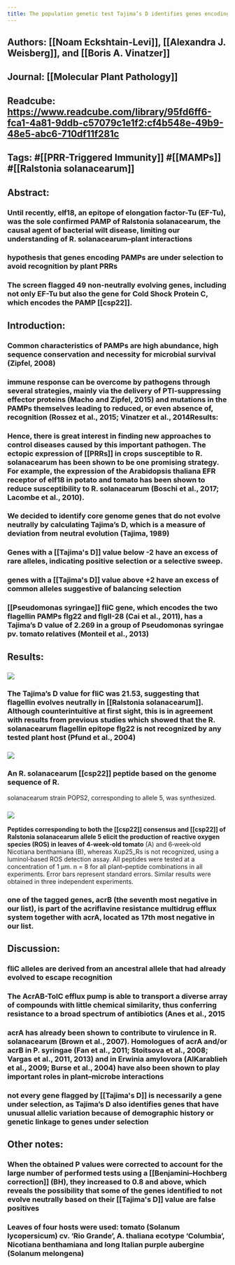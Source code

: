 ```yaml
---
title: The population genetic test Tajima’s D identifies genes encoding pathogen-associated molecular patterns and other virulence related genes in Ralstonia solanacearum
---
```


## **Authors**: [[Noam Eckshtain-Levi]], [[Alexandra J. Weisberg]], and [[Boris A. Vinatzer]]

## **Journal**: [[Molecular Plant Pathology]]

## **Readcube**: https://www.readcube.com/library/95fd6ff6-fca1-4a81-9ddb-c57079c1e1f2:cf4b548e-49b9-48e5-abc6-710df11f281c

## **Tags**: #[[PRR-Triggered Immunity]] #[[MAMPs]] #[[Ralstonia solanacearum]]

## **Abstract**:
### Until recently, elf18, an epitope of elongation factor-Tu (EF-Tu), was the sole confirmed PAMP of Ralstonia solanacearum, the causal agent of bacterial wilt disease, limiting our understanding of R. solanacearum–plant interactions

### hypothesis that genes encoding PAMPs are under selection to avoid recognition by plant PRRs

### The screen flagged 49 non-neutrally evolving genes, including not only EF-Tu but also the gene for Cold Shock Protein C, which encodes the PAMP [[csp22]].

## **Introduction**:
### Common characteristics of PAMPs are high abundance, high sequence  conservation and necessity for microbial survival (Zipfel, 2008)

### immune response can be overcome by pathogens through several strategies, mainly via the delivery of PTI-suppressing effector proteins (Macho and Zipfel, 2015) and mutations in the PAMPs themselves leading to reduced, or even absence of, recognition (Rossez et al., 2015; Vinatzer et al., 2014**Results**:

### Hence, there is great interest in finding new approaches to control diseases caused by this important pathogen. The ectopic expression of [[PRRs]] in crops susceptible to R. solanacearum has been shown to be one promising strategy. For example, the expression of the Arabidopsis thaliana EFR receptor of elf18 in potato and tomato has been shown to reduce susceptibility to R. solanacearum (Boschi et al., 2017; Lacombe et al., 2010).

### We decided to identify core genome genes that do not evolve neutrally by calculating Tajima’s D, which is a measure of deviation from neutral evolution (Tajima, 1989)

### Genes with a [[Tajima's D]] value below -2 have an excess of rare alleles, indicating positive selection or a selective sweep.

### genes with a [[Tajima's D]] value above +2 have an excess of common alleles suggestive of balancing selection

### [[Pseudomonas syringae]] fliC gene, which encodes the two flagellin PAMPs flg22 and flgII-28 (Cai et al., 2011), has a Tajima’s D value of 2.269 in a group of Pseudomonas syringae pv. tomato relatives (Monteil et al., 2013)

### 

## **Results**:
### ![](https://firebasestorage.googleapis.com/v0/b/firescript-577a2.appspot.com/o/imgs%2Fapp%2FQualifying_Exam%2FKwUccy8Vzu.png?alt=media&token=5c525653-2f76-4c26-a2d8-057d463b96d9)

### The Tajima’s D value for fliC was 21.53, suggesting that flagellin evolves neutrally in [[Ralstonia solanacearum]]. Although counterintuitive at first sight, this is in agreement with results from previous studies which showed that the R. solanacearum flagellin epitope flg22 is not recognized by any tested plant host (Pfund et al., 2004)

### ![](https://firebasestorage.googleapis.com/v0/b/firescript-577a2.appspot.com/o/imgs%2Fapp%2FQualifying_Exam%2F_vjsIHjWtN.png?alt=media&token=065b23bb-d53f-43e4-8a0a-3cf7aec8ad0d)

### An R. solanacearum [[csp22]] peptide based on the genome sequence of R. 
solanacearum strain POPS2, corresponding to allele 5, was synthesized.

### ![](https://firebasestorage.googleapis.com/v0/b/firescript-577a2.appspot.com/o/imgs%2Fapp%2FQualifying_Exam%2FUjIb5UdsRa.png?alt=media&token=459b6938-e775-415d-b2dc-dbc5660d0baf)

**Peptides corresponding to both the [[csp22]] consensus and [[csp22]] of Ralstonia solanacearum allele 5 elicit the production of reactive oxygen species (ROS) in leaves of 4‐week‐old tomato** (A) and 6‐week‐old Nicotiana benthamiana (B), whereas Xup25_Rs is not recognized, using a luminol‐based ROS detection assay. All peptides were tested at a concentration of 1 μm. n = 8 for all plant–peptide combinations in all experiments. Error bars represent standard errors. Similar results were obtained in three independent experiments.

### one of the tagged genes, acrB (the seventh most negative in our list), is part of the acriflavine resistance multidrug efflux system together with acrA, located as 17th most negative in our list.

## **Discussion**:
### fliC alleles are derived from an ancestral allele that had already evolved to escape recognition

### The AcrAB-TolC efflux pump is able to transport a diverse array of compounds with little chemical similarity, thus conferring resistance to a broad spectrum of antibiotics (Anes et al., 2015

### acrA has already been shown to contribute to virulence in R. solanacearum (Brown et al., 2007). Homologues of acrA and/or acrB in P. syringae (Fan et al., 2011; Stoitsova et al., 2008; Vargas et al., 2011, 2013) and in Erwinia amylovora (AlKarablieh et al., 2009; Burse et al., 2004) have also been shown to play important roles in plant–microbe interactions

### not every gene flagged by [[Tajima's D]] is necessarily a gene under selection, as Tajima’s D also identifies genes that have unusual allelic variation because of demographic history or genetic linkage to genes under selection

## Other notes:
### When the obtained P values were corrected to account for the large number of performed tests using a [[Benjamini–Hochberg correction]] (BH), they increased to 0.8 and above, which reveals the possibility that some of the genes identified to not evolve neutrally based on their [[Tajima's D]] value are false positives

### Leaves of four hosts were used: tomato (Solanum lycopersicum) cv. ‘Rio Grande’, A. thaliana ecotype ‘Columbia’, Nicotiana benthamiana and long Italian purple aubergine (Solanum melongena)
